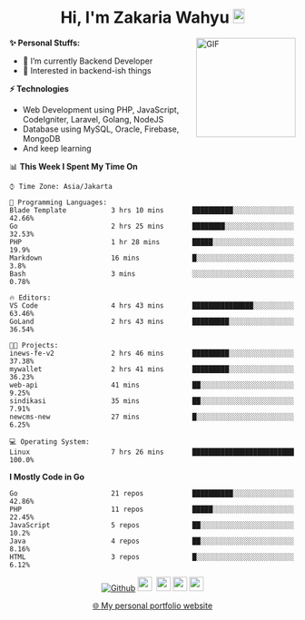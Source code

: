 <h1 align="center">Hi, I'm Zakaria Wahyu <img src="https://github.com/TheDudeThatCode/TheDudeThatCode/blob/master/Assets/Hi.gif" width="20px" height="25px"></h1>

<img align="right" alt="GIF" height="175px" src="https://www.nayakapratama.co.id/wp-content/uploads/2019/07/Website-Maintenance.gif" />

**✨ Personal Stuffs:**
- 🔭 I’m currently Backend Developer
- 🌱 Interested in backend-ish things

**⚡ Technologies**
- Web Development using PHP, JavaScript, CodeIgniter, Laravel, Golang, NodeJS
- Database using MySQL, Oracle, Firebase, MongoDB
- And keep learning

<!--START_SECTION:waka-->
📊 **This Week I Spent My Time On** 

```text
⌚︎ Time Zone: Asia/Jakarta

💬 Programming Languages: 
Blade Template           3 hrs 10 mins       ██████████░░░░░░░░░░░░░░░   42.66% 
Go                       2 hrs 25 mins       ████████░░░░░░░░░░░░░░░░░   32.53% 
PHP                      1 hr 28 mins        █████░░░░░░░░░░░░░░░░░░░░   19.9% 
Markdown                 16 mins             █░░░░░░░░░░░░░░░░░░░░░░░░   3.8% 
Bash                     3 mins              ░░░░░░░░░░░░░░░░░░░░░░░░░   0.78%

🔥 Editors: 
VS Code                  4 hrs 43 mins       ███████████████░░░░░░░░░░   63.46% 
GoLand                   2 hrs 43 mins       █████████░░░░░░░░░░░░░░░░   36.54%

🐱‍💻 Projects: 
inews-fe-v2              2 hrs 46 mins       █████████░░░░░░░░░░░░░░░░   37.38% 
mywallet                 2 hrs 41 mins       █████████░░░░░░░░░░░░░░░░   36.23% 
web-api                  41 mins             ██░░░░░░░░░░░░░░░░░░░░░░░   9.25% 
sindikasi                35 mins             ██░░░░░░░░░░░░░░░░░░░░░░░   7.91% 
newcms-new               27 mins             █░░░░░░░░░░░░░░░░░░░░░░░░   6.25%

💻 Operating System: 
Linux                    7 hrs 26 mins       █████████████████████████   100.0%

```

**I Mostly Code in Go** 

```text
Go                       21 repos            ██████████░░░░░░░░░░░░░░░   42.86% 
PHP                      11 repos            █████░░░░░░░░░░░░░░░░░░░░   22.45% 
JavaScript               5 repos             ██░░░░░░░░░░░░░░░░░░░░░░░   10.2% 
Java                     4 repos             ██░░░░░░░░░░░░░░░░░░░░░░░   8.16% 
HTML                     3 repos             █░░░░░░░░░░░░░░░░░░░░░░░░   6.12%

```



<!--END_SECTION:waka-->

<p align="center">
<a href="https://github.com/zakariawahyu" target="_blank"><img alt="Github" src="https://img.shields.io/badge/GitHub-%2312100E.svg?&style=for-the-badge&logo=Github&logoColor=white" /></a>
<a href="https://www.twitter.com/_zakariawahyu"><img src="https://img.shields.io/badge/twitter-%231DA1F2.svg?&style=for-the-badge&logo=twitter&logoColor=white" height=25></a> 
<a href="https://www.linkedin.com/in/zakariawahyu"><img src="https://img.shields.io/badge/linkedin-%230077B5.svg?&style=for-the-badge&logo=linkedin&logoColor=white" height=25></a> 
<a href="https://www.instagram.com/_zakariawahyu"><img src="https://img.shields.io/badge/instagram-%23E4405F.svg?&style=for-the-badge&logo=instagram&logoColor=white" height=25></a>
<a href="https://medium.com/@zakariawahyu"><img src="https://img.shields.io/badge/Medium-12100E?style=for-the-badge&logo=medium&logoColor=white" height=25></a>
</p>
<p align="center"><a href="https://www.zakariawahyu.com" target="_blank">🌐 My personal portfolio website</a></p>
